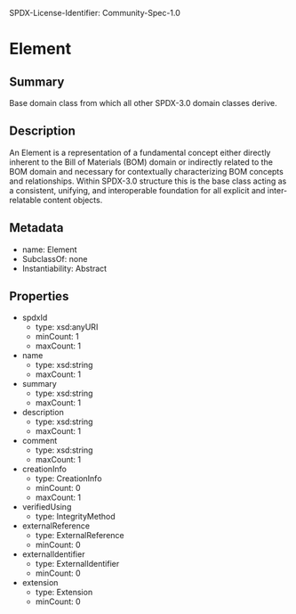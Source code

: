 SPDX-License-Identifier: Community-Spec-1.0

# Element

## Summary

Base domain class from which all other SPDX-3.0 domain classes derive.

## Description

An Element is a representation of a fundamental concept either directly inherent
to the Bill of Materials (BOM) domain or indirectly related to the BOM domain
and necessary for contextually characterizing BOM concepts and relationships.
Within SPDX-3.0 structure this is the base class acting as a consistent,
unifying, and interoperable foundation for all explicit
and inter-relatable content objects.

## Metadata

- name: Element
- SubclassOf: none
- Instantiability: Abstract

## Properties

- spdxId
  - type: xsd:anyURI
  - minCount: 1
  - maxCount: 1
- name
  - type: xsd:string
  - maxCount: 1
- summary
  - type: xsd:string
  - maxCount: 1
- description
  - type: xsd:string
  - maxCount: 1
- comment
  - type: xsd:string
  - maxCount: 1
- creationInfo
  - type: CreationInfo
  - minCount: 0
  - maxCount: 1
- verifiedUsing
  - type: IntegrityMethod
- externalReference
  - type: ExternalReference
  - minCount: 0
- externalIdentifier
  - type: ExternalIdentifier
  - minCount: 0
- extension
  - type: Extension
  - minCount: 0

